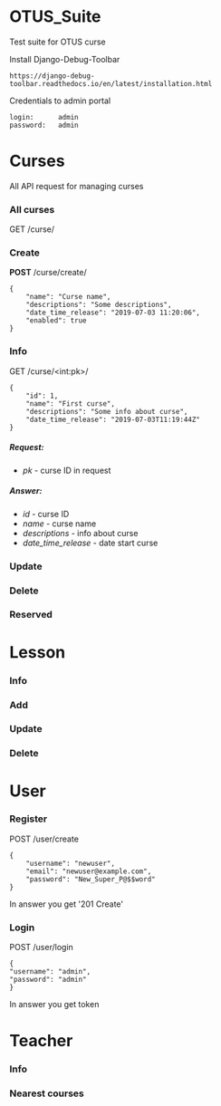# OTUS_Suite
Test suite for OTUS curse


Install Django-Debug-Toolbar

    https://django-debug-toolbar.readthedocs.io/en/latest/installation.html
    

Credentials to admin portal
    
    login:      admin
    password:   admin


# Curses
All API request for managing curses  

### All curses
GET /curse/


### Create
**POST** /curse/create/


    {
        "name": "Curse name",
        "descriptions": "Some descriptions",
        "date_time_release": "2019-07-03 11:20:06",
        "enabled": true
    }
    
### Info
GET /curse/\<int:pk\>/


    {
        "id": 1,
        "name": "First curse",
        "descriptions": "Some info about curse",
        "date_time_release": "2019-07-03T11:19:44Z"
    }
    
##### Request:
* _pk_ - curse ID in request
##### Answer:
* _id_ - curse ID
* _name_ - curse name
* _descriptions_ - info about curse
* _date_time_release_ - date start curse

### Update

### Delete

### Reserved


# Lesson

### Info
### Add
### Update
### Delete

# User
### Register
POST /user/create

    {
        "username": "newuser",
        "email": "newuser@example.com",
        "password": "New_Super_P@$$word"
    }
    
In answer you get '201 Create'

### Login
POST /user/login

    {
    "username": "admin",
    "password": "admin"
    }

In answer you get token

# Teacher
### Info
### Nearest courses
